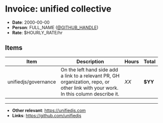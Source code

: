 # Invoice: unified collective

*   **Date**: 2000-00-00
*   **Person**: FULL_NAME ([@GITHUB_HANDLE](https://github.com/GITHUB_HANDLE))
*   **Rate**: $HOURLY_RATE/hr

## Items

| Item                 | Description                                                                                                                         | Hours | Total   |
| -------------------- | ----------------------------------------------------------------------------------------------------------------------------------- | ----- | ------- |
| unifiedjs/governance | On the left hand side add a link to a relevant PR, GH organization, repo, or other link with your work. In this column describe it. | *XX*  | **$YY** |

* * *

*   **Other relevant**: <https://unifiedjs.com>
*   **Links**: <https://github.com/unifiedjs>

